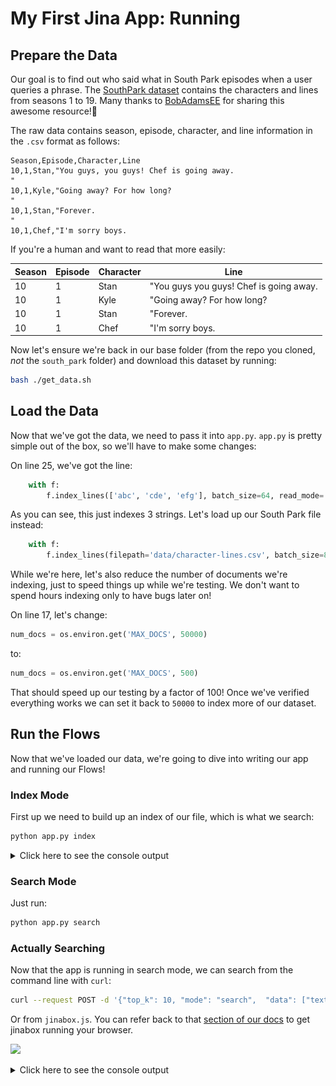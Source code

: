 # My First Jina App: Running

## Prepare the Data

Our goal is to find out who said what in South Park episodes when a user queries a phrase. The [SouthPark dataset](https://github.com/BobAdamsEE/SouthParkData/) contains the characters and lines from seasons 1 to 19. Many thanks to [BobAdamsEE](https://github.com/BobAdamsEE) for sharing this awesome resource!👏

The raw data contains season, episode, character, and line information in the `.csv` format as follows:

```
Season,Episode,Character,Line
10,1,Stan,"You guys, you guys! Chef is going away.
"
10,1,Kyle,"Going away? For how long?
"
10,1,Stan,"Forever.
"
10,1,Chef,"I'm sorry boys.
```

If you're a human and want to read that more easily:

| Season | Episode | Character | Line                                    | 
| ---    | ---     | ---       | ---                                     | 
| 10     | 1       | Stan      | "You guys you guys! Chef is going away. | 
| 10     | 1       | Kyle      | "Going away? For how long?              | 
| 10     | 1       | Stan      | "Forever.                               | 
| 10     | 1       | Chef      | "I'm sorry boys.                        | 

Now let's ensure we're back in our base folder (from the repo you cloned, *not* the `south_park` folder) and download this dataset by running:

```bash
bash ./get_data.sh
```

## Load the Data

Now that we've got the data, we need to pass it into `app.py`. `app.py` is pretty simple out of the box, so we'll have to make some changes:

On line 25, we've got the line:

```python
    with f:
        f.index_lines(['abc', 'cde', 'efg'], batch_size=64, read_mode='rb', size=num_docs)
```

As you can see, this just indexes 3 strings. Let's load up our South Park file instead:

```python
    with f:
        f.index_lines(filepath='data/character-lines.csv', batch_size=8, read_mode='r', size=num_docs)
```

While we're here, let's also reduce the number of documents we're indexing, just to speed things up while we're testing. We don't want to spend hours indexing only to have bugs later on!

On line 17, let's change:

```python
num_docs = os.environ.get('MAX_DOCS', 50000)
```

to:

```python
num_docs = os.environ.get('MAX_DOCS', 500)
```

That should speed up our testing by a factor of 100! Once we've verified everything works we can set it back to `50000` to index more of our dataset.

## Run the Flows

Now that we've loaded our data, we're going to dive into writing our app and running our Flows!

### Index Mode

First up we need to build up an index of our file, which is what we search:

```bash
python app.py index
```

<details>
<summary>Click here to see the console output</summary>

<p align="center">
  <img src="images/index-demo.png?raw=true" alt="index flow console output">
</p>

</details>

### Search Mode

Just run:

```bash
python app.py search
```

### Actually Searching

Now that the app is running in search mode, we can search from the command line with `curl`:

```bash
curl --request POST -d '{"top_k": 10, "mode": "search",  "data": ["text:hey, dude"]}' -H 'Content-Type: application/json' 'http://0.0.0.0:45678/api/search'
```

Or from `jinabox.js`. You can refer back to that [section of our docs](./section_1.md) to get jinabox running your browser.

![](https://raw.githubusercontent.com/jina-ai/jinabox.js/master/.github/jinabox.gif)

<details>
<summary>Click here to see the console output</summary>

<p align="center">
  <img src="images/query-demo.png?raw=true" alt="query flow console output">
</p>

</details>
